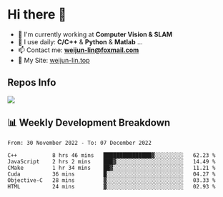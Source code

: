 # Hi there 👋

<!--
**Weijun-Lin/Weijun-Lin** is a ✨ _special_ ✨ repository because its `README.md` (this file) appears on your GitHub profile.

Here are some ideas to get you started:

- 🔭 I’m currently working on ...
- 🌱 I’m currently learning ...
- 👯 I’m looking to collaborate on ...
- 🤔 I’m looking for help with ...
- 💬 Ask me about ...
- 📫 How to reach me: ...
- 😄 Pronouns: ...
- ⚡ Fun fact: ...
-->

- 🏢 I'm currently working at **Computer Vision & SLAM**
- 🚀 I use daily: **C/C++** & **Python** & **Matlab** ...
- 📫 Contact me: **weijun-lin@foxmail.com**
- 🔗 My Site: [weijun-lin.top](https://weijun-lin.top/p)

  

## Repos Info
![](https://github-readme-stats.vercel.app/api?username=Weijun-Lin&theme=cobalt)

## 📊 Weekly Development Breakdown

<!--START_SECTION:waka-->

```text
From: 30 November 2022 - To: 07 December 2022

C++           8 hrs 46 mins   ███████████████▓░░░░░░░░░   62.23 %
JavaScript    2 hrs 2 mins    ███▓░░░░░░░░░░░░░░░░░░░░░   14.49 %
CMake         1 hr 34 mins    ██▓░░░░░░░░░░░░░░░░░░░░░░   11.21 %
Cuda          36 mins         █░░░░░░░░░░░░░░░░░░░░░░░░   04.27 %
Objective-C   28 mins         ▓░░░░░░░░░░░░░░░░░░░░░░░░   03.33 %
HTML          24 mins         ▓░░░░░░░░░░░░░░░░░░░░░░░░   02.93 %
```

<!--END_SECTION:waka-->
